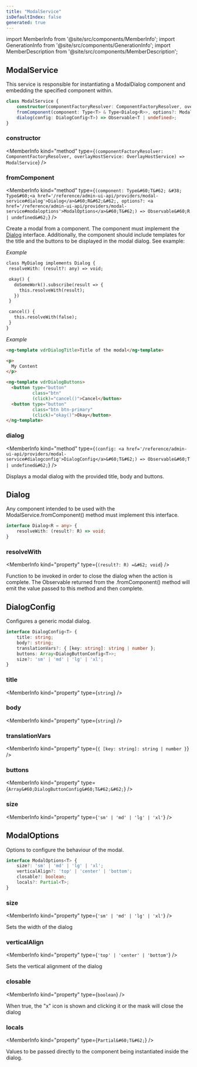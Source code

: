 ```yaml
---
title: "ModalService"
isDefaultIndex: false
generated: true
---
```

<!-- This file was generated from the Vendure source. Do not modify. Instead, re-run the "docs:build" script -->
import MemberInfo from '@site/src/components/MemberInfo';
import GenerationInfo from '@site/src/components/GenerationInfo';
import MemberDescription from '@site/src/components/MemberDescription';


## ModalService

<GenerationInfo sourceFile="packages/admin-ui/src/lib/core/src/providers/modal/modal.service.ts" sourceLine="21" packageName="@vendure/admin-ui" />

This service is responsible for instantiating a ModalDialog component and
embedding the specified component within.

```ts title="Signature"
class ModalService {
    constructor(componentFactoryResolver: ComponentFactoryResolver, overlayHostService: OverlayHostService)
    fromComponent(component: Type<T> & Type<Dialog<R>>, options?: ModalOptions<T>) => Observable<R | undefined>;
    dialog(config: DialogConfig<T>) => Observable<T | undefined>;
}
```

<div className="members-wrapper">

### constructor

<MemberInfo kind="method" type={`(componentFactoryResolver: ComponentFactoryResolver, overlayHostService: OverlayHostService) => ModalService`}   />


### fromComponent

<MemberInfo kind="method" type={`(component: Type&#60;T&#62; &#38; Type&#60;<a href='/reference/admin-ui-api/providers/modal-service#dialog'>Dialog</a>&#60;R&#62;&#62;, options?: <a href='/reference/admin-ui-api/providers/modal-service#modaloptions'>ModalOptions</a>&#60;T&#62;) => Observable&#60;R | undefined&#62;`}   />

Create a modal from a component. The component must implement the <a href='/reference/admin-ui-api/providers/modal-service#dialog'>Dialog</a> interface.
Additionally, the component should include templates for the title and the buttons to be
displayed in the modal dialog. See example:

*Example*

```HTML
class MyDialog implements Dialog {
 resolveWith: (result?: any) => void;

 okay() {
   doSomeWork().subscribe(result => {
     this.resolveWith(result);
   })
 }

 cancel() {
   this.resolveWith(false);
 }
}
```

*Example*

```HTML
<ng-template vdrDialogTitle>Title of the modal</ng-template>

<p>
  My Content
</p>

<ng-template vdrDialogButtons>
  <button type="button"
          class="btn"
          (click)="cancel()">Cancel</button>
  <button type="button"
          class="btn btn-primary"
          (click)="okay()">Okay</button>
</ng-template>
```
### dialog

<MemberInfo kind="method" type={`(config: <a href='/reference/admin-ui-api/providers/modal-service#dialogconfig'>DialogConfig</a>&#60;T&#62;) => Observable&#60;T | undefined&#62;`}   />

Displays a modal dialog with the provided title, body and buttons.


</div>


## Dialog

<GenerationInfo sourceFile="packages/admin-ui/src/lib/core/src/providers/modal/modal.types.ts" sourceLine="9" packageName="@vendure/admin-ui" />

Any component intended to be used with the ModalService.fromComponent() method must implement
this interface.

```ts title="Signature"
interface Dialog<R = any> {
    resolveWith: (result?: R) => void;
}
```

<div className="members-wrapper">

### resolveWith

<MemberInfo kind="property" type={`(result?: R) =&#62; void`}   />

Function to be invoked in order to close the dialog when the action is complete.
The Observable returned from the .fromComponent() method will emit the value passed
to this method and then complete.


</div>


## DialogConfig

<GenerationInfo sourceFile="packages/admin-ui/src/lib/core/src/providers/modal/modal.types.ts" sourceLine="33" packageName="@vendure/admin-ui" />

Configures a generic modal dialog.

```ts title="Signature"
interface DialogConfig<T> {
    title: string;
    body?: string;
    translationVars?: { [key: string]: string | number };
    buttons: Array<DialogButtonConfig<T>>;
    size?: 'sm' | 'md' | 'lg' | 'xl';
}
```

<div className="members-wrapper">

### title

<MemberInfo kind="property" type={`string`}   />


### body

<MemberInfo kind="property" type={`string`}   />


### translationVars

<MemberInfo kind="property" type={`{ [key: string]: string | number }`}   />


### buttons

<MemberInfo kind="property" type={`Array&#60;DialogButtonConfig&#60;T&#62;&#62;`}   />


### size

<MemberInfo kind="property" type={`'sm' | 'md' | 'lg' | 'xl'`}   />




</div>


## ModalOptions

<GenerationInfo sourceFile="packages/admin-ui/src/lib/core/src/providers/modal/modal.types.ts" sourceLine="48" packageName="@vendure/admin-ui" />

Options to configure the behaviour of the modal.

```ts title="Signature"
interface ModalOptions<T> {
    size?: 'sm' | 'md' | 'lg' | 'xl';
    verticalAlign?: 'top' | 'center' | 'bottom';
    closable?: boolean;
    locals?: Partial<T>;
}
```

<div className="members-wrapper">

### size

<MemberInfo kind="property" type={`'sm' | 'md' | 'lg' | 'xl'`}   />

Sets the width of the dialog
### verticalAlign

<MemberInfo kind="property" type={`'top' | 'center' | 'bottom'`}   />

Sets the vertical alignment of the dialog
### closable

<MemberInfo kind="property" type={`boolean`}   />

When true, the "x" icon is shown
and clicking it or the mask will close the dialog
### locals

<MemberInfo kind="property" type={`Partial&#60;T&#62;`}   />

Values to be passed directly to the component being instantiated inside the dialog.


</div>
